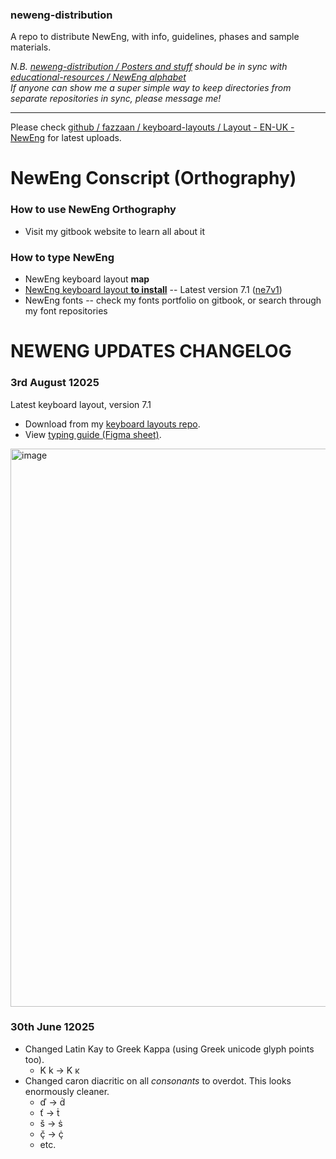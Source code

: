 ### neweng-distribution
A repo to distribute NewEng, with info, guidelines, phases and sample materials.

_Ν.Β. [neweng-distribution / Posters and stuff](https://github.com/fazzaan/neweng-distribution/tree/main/Posters%20and%20stuff) should be in sync with [educational-resources / NewEng alphabet](https://github.com/fazzaan/educational-resources/tree/main/English/NewEng%20alphabet%20(Farran's))_  
_If anyone can show me a super simple way to keep directories from separate repositories in sync, please message me!_

***

Please check [github / fazzaan / keyboard-layouts / Layout - EN-UK - NewEng](https://github.com/fazzaan/keyboard-layouts/tree/main/Layout%20-%20EN-UK%20-%20NewEng) for latest uploads.

# NewEng Conscript (Orthography)
### How to use NewEng Orthography
* Visit my gitbook website to learn all about it

### How to type NewEng
* NewEng keyboard layout **map**
* [NewEng keyboard layout **to install**](https://github.com/fazzaan/keyboard-layouts/tree/main/Layout%20-%20EN-UK%20-%20NewEng) -- Latest version 7.1 ([ne7v1](https://github.com/fazzaan/keyboard-layouts/tree/main/Layout%20-%20EN-UK%20-%20NewEng/ne7v1orthoNum))
* NewEng fonts -- check my fonts portfolio on gitbook, or search through my font repositories

# NEWENG UPDATES CHANGELOG
### 3rd August 12025
Latest keyboard layout, version 7.1

* Download from my [keyboard layouts repo](https://github.com/fazzaan/keyboard-layouts/tree/main/Layout%20-%20EN-UK%20-%20NewEng/ne7v1orthoNum).  
* View [typing guide (Figma sheet)](https://www.figma.com/design/UjxmmTlTgCext8ZQxvHaRP/Keyboard-Layout---NewEng-v7.1?node-id=0-1&t=gHOrmVUMCXmkkYNk-1).

<img width="1830" height="893" alt="image" src="https://github.com/user-attachments/assets/05d45e97-6788-406c-a990-5a823e52fc89" />


### 30th June 12025
* Changed Latin Kay to Greek Kappa (using Greek unicode glyph points too).
  * K k → Κ κ
* Changed caron diacritic on all _consonants_ to overdot. This looks enormously cleaner.
  * ď → ḋ
  * ť → ṫ
  * š → ṡ
  * ç̌ → ç̇
  * etc.


